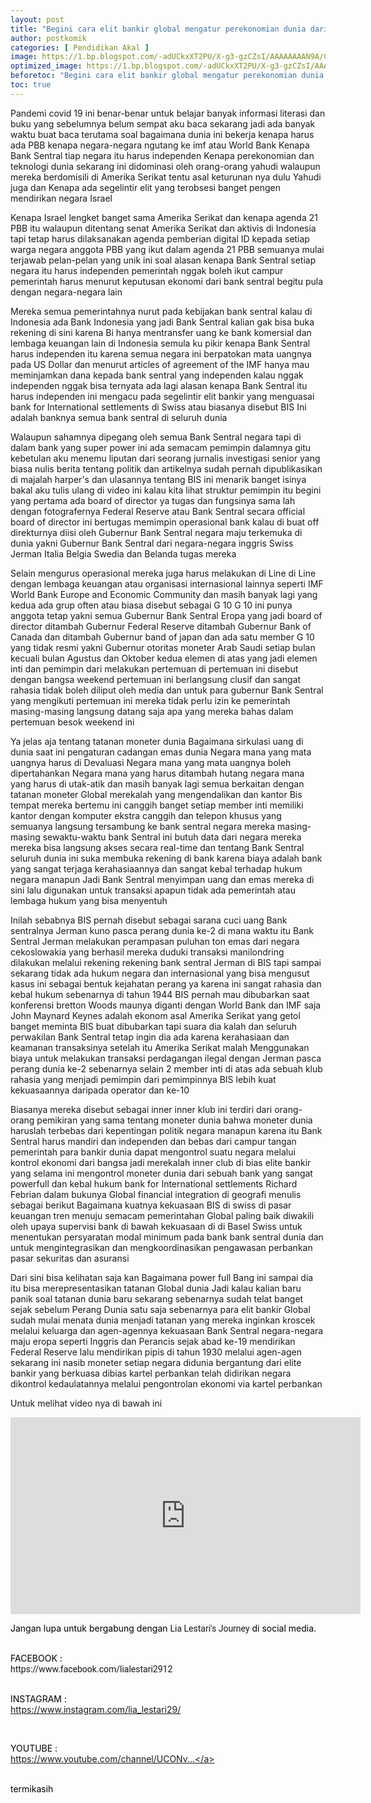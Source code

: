 ```yaml
---
layout: post
title: "Begini cara elit bankir global mengatur perekonomian dunia dari bank paling berkuasa di SWISS"
author: postkomik
categories: [ Pendidikan Akal ]
image: https://1.bp.blogspot.com/-adUCkxXT2PU/X-g3-gzCZsI/AAAAAAAAN9A/CxeSs4C5b3gZSQbPWCW4KX33uQN1akTZwCLcBGAsYHQ/s0/yt.png
optimized_image: https://1.bp.blogspot.com/-adUCkxXT2PU/X-g3-gzCZsI/AAAAAAAAN9A/CxeSs4C5b3gZSQbPWCW4KX33uQN1akTZwCLcBGAsYHQ/s0/yt.png
beforetoc: "Begini cara elit bankir global mengatur perekonomian dunia dari bank paling berkuasa di SWISS"
toc: true
---
```


Pandemi covid 19 ini benar-benar untuk belajar banyak informasi literasi dan buku yang sebelumnya belum sempat aku baca sekarang jadi ada banyak waktu buat baca terutama soal bagaimana dunia ini bekerja kenapa harus ada PBB kenapa negara-negara ngutang ke imf atau World Bank Kenapa Bank Sentral tiap negara itu harus independen Kenapa perekonomian dan teknologi dunia sekarang ini didominasi oleh orang-orang yahudi walaupun mereka berdomisili di Amerika Serikat tentu asal keturunan nya dulu Yahudi juga dan Kenapa ada segelintir elit yang terobsesi banget pengen mendirikan negara Israel 



Kenapa Israel lengket banget sama Amerika Serikat dan kenapa agenda 21 PBB itu walaupun ditentang senat Amerika Serikat dan aktivis di Indonesia tapi tetap harus dilaksanakan agenda pemberian digital ID kepada setiap warga negara anggota PBB yang ikut dalam agenda 21 PBB semuanya mulai terjawab pelan-pelan yang unik ini soal alasan kenapa Bank Sentral setiap negara itu harus independen pemerintah nggak boleh ikut campur pemerintah harus menurut keputusan ekonomi dari bank sentral begitu pula dengan negara-negara lain



Mereka semua pemerintahnya nurut pada kebijakan bank sentral kalau di Indonesia ada Bank Indonesia yang jadi Bank Sentral kalian gak bisa buka rekening di sini karena Bi hanya mentransfer uang ke bank komersial dan lembaga keuangan lain di Indonesia semula ku pikir kenapa Bank Sentral harus independen itu karena semua negara ini berpatokan mata uangnya pada US Dollar dan menurut articles of agreement of the IMF hanya mau meminjamkan dana kepada bank sentral yang independen kalau nggak independen nggak bisa ternyata ada lagi alasan kenapa Bank Sentral itu harus independen ini mengacu pada segelintir elit bankir yang menguasai bank for International settlements di Swiss atau biasanya disebut BIS Ini adalah banknya semua bank sentral di seluruh dunia 



Walaupun sahamnya dipegang oleh semua Bank Sentral negara tapi di dalam bank yang super power ini ada semacam pemimpin dalamnya gitu kebetulan aku menemu liputan dari seorang jurnalis investigasi senior yang biasa nulis berita tentang politik dan artikelnya sudah pernah dipublikasikan di majalah harper's dan ulasannya tentang BIS ini menarik banget isinya bakal aku tulis ulang di video ini kalau kita lihat struktur pemimpin itu begini yang pertama ada board of director ya tugas dan fungsinya sama lah dengan fotografernya Federal Reserve atau Bank Sentral secara official board of director ini bertugas memimpin operasional bank kalau di buat off direkturnya diisi oleh Gubernur Bank Sentral negara maju terkemuka di dunia yakni Gubernur Bank Sentral dari negara-negara inggris Swiss Jerman Italia Belgia Swedia dan Belanda tugas mereka



Selain mengurus operasional mereka juga harus melakukan di Line di Line dengan lembaga keuangan atau organisasi internasional lainnya seperti IMF World Bank Europe and Economic Community dan masih banyak lagi yang kedua ada grup often atau biasa disebut sebagai G 10 G 10 ini punya anggota tetap yakni semua Gubernur Bank Sentral Eropa yang jadi board of director ditambah Gubernur Federal Reserve ditambah Gubernur Bank of Canada dan ditambah Gubernur band of japan dan ada satu member G 10 yang tidak resmi yakni Gubernur otoritas moneter Arab Saudi setiap bulan kecuali bulan Agustus dan Oktober kedua elemen di atas yang jadi elemen inti dan pemimpin dari melakukan pertemuan di pertemuan ini disebut dengan bangsa weekend pertemuan ini berlangsung clusif dan sangat rahasia tidak boleh diliput oleh media dan untuk para gubernur Bank Sentral yang mengikuti pertemuan ini mereka tidak perlu izin ke pemerintah masing-masing langsung datang saja apa yang mereka bahas dalam pertemuan besok weekend ini



 Ya jelas aja tentang tatanan moneter dunia Bagaimana sirkulasi uang di dunia saat ini pengaturan cadangan emas dunia Negara mana yang mata uangnya harus di Devaluasi Negara mana yang mata uangnya boleh dipertahankan Negara mana yang harus ditambah hutang negara mana yang harus di utak-atik dan masih banyak lagi semua berkaitan dengan tatanan moneter Global merekalah yang mengendalikan dan kantor Bis tempat mereka bertemu ini canggih banget setiap member inti memiliki kantor dengan komputer ekstra canggih dan telepon khusus yang semuanya langsung tersambung ke bank sentral negara mereka masing-masing sewaktu-waktu bank Sentral ini butuh data dari negara mereka mereka bisa langsung akses secara real-time dan tentang Bank Sentral seluruh dunia ini suka membuka rekening di bank karena biaya adalah bank yang sangat terjaga kerahasiaannya dan sangat kebal terhadap hukum negara manapun Jadi Bank Sentral menyimpan uang dan emas mereka di sini lalu digunakan untuk transaksi apapun tidak ada pemerintah atau lembaga hukum yang bisa menyentuh 



Inilah sebabnya BIS pernah disebut sebagai sarana cuci uang Bank sentralnya Jerman kuno pasca perang dunia ke-2 di mana waktu itu Bank Sentral Jerman melakukan perampasan puluhan ton emas dari negara cekoslowakia yang berhasil mereka duduki transaksi manilondring dilakukan melalui rekening rekening bank sentral Jerman di BIS tapi sampai sekarang tidak ada hukum negara dan internasional yang bisa mengusut kasus ini sebagai bentuk kejahatan perang ya karena ini sangat rahasia dan kebal hukum sebenarnya di tahun 1944 BIS pernah mau dibubarkan saat konferensi bretton Woods maunya diganti dengan World Bank dan IMF saja John Maynard Keynes adalah ekonom asal Amerika Serikat yang getol banget meminta BIS buat dibubarkan tapi suara dia kalah dan seluruh perwakilan Bank Sentral tetap ingin dia ada karena kerahasiaan dan keamanan transaksinya setelah itu Amerika Serikat malah Menggunakan biaya untuk melakukan transaksi perdagangan ilegal dengan Jerman pasca perang dunia ke-2 sebenarnya selain 2 member inti di atas ada sebuah klub rahasia yang menjadi pemimpin dari pemimpinnya BIS lebih kuat kekuasaannya daripada operator dan ke-10



Biasanya mereka disebut sebagai inner inner klub ini terdiri dari orang-orang pemikiran yang sama tentang moneter dunia bahwa moneter dunia haruslah terbebas dari kepentingan politik negara manapun karena itu Bank Sentral harus mandiri dan independen dan bebas dari campur tangan pemerintah para bankir dunia dapat mengontrol suatu negara melalui kontrol ekonomi dari bangsa jadi merekalah inner club di bias elite bankir yang selama ini mengontrol moneter dunia dari sebuah bank yang sangat powerfull dan kebal hukum bank for International settlements Richard Febrian dalam bukunya Global financial integration di geografi menulis sebagai berikut Bagaimana kuatnya kekuasaan BIS di swiss di pasar keuangan tren menuju semacam pemerintahan Global paling baik diwakili oleh upaya supervisi bank di bawah kekuasaan di di Basel Swiss untuk menentukan persyaratan modal minimum pada bank bank sentral dunia dan untuk mengintegrasikan dan mengkoordinasikan pengawasan perbankan pasar sekuritas dan asuransi 



Dari sini bisa kelihatan saja kan Bagaimana power full Bang ini sampai dia itu bisa merepresentasikan tatanan Global dunia Jadi kalau kalian baru panik soal tatanan dunia baru sekarang sebenarnya sudah telat banget sejak sebelum Perang Dunia satu saja sebenarnya para elit bankir Global sudah mulai menata dunia menjadi tatanan yang mereka inginkan kroscek melalui keluarga dan agen-agennya kekuasaan Bank Sentral negara-negara maju eropa seperti Inggris dan Perancis sejak abad ke-19 mendirikan Federal Reserve lalu mendirikan pipis di tahun 1930 melalui agen-agen sekarang ini nasib moneter setiap negara didunia bergantung dari elite bankir yang berkuasa dibias kartel perbankan telah didirikan negara dikontrol kedaulatannya melalui pengontrolan ekonomi via kartel perbankan

Untuk melihat video nya di bawah ini


<iframe allow="accelerometer; autoplay; clipboard-write; encrypted-media; gyroscope; picture-in-picture" allowfullscreen="" frameborder="0" height="315" src="https://www.youtube.com/embed/OQtO6BuE-RA" width="560"></iframe>


<br />
<p><span face="Roboto, Arial, sans-serif" style="background-color: #f9f9f9; color: #030303; font-size: 14px; white-space: pre-wrap;">Jangan lupa untuk bergabung dengan </span><a class="yt-simple-endpoint style-scope yt-formatted-string" dir="auto" href="https://www.youtube.com/channel/UCONvKqeSMEzE2iIVXv4URwA" spellcheck="false" style="background-color: #f9f9f9; cursor: pointer; display: var(--yt-endpoint-display, inline-block); font-family: Roboto, Arial, sans-serif; font-size: 14px; text-decoration: var(--yt-endpoint-text-decoration, none);">Lia Lestari's Journey</a><span face="Roboto, Arial, sans-serif" style="background-color: #f9f9f9; color: #030303; font-size: 14px; white-space: pre-wrap;"> di social media.</span></p><span class="style-scope yt-formatted-string" dir="auto" face="Roboto, Arial, sans-serif" style="background: rgb(249, 249, 249); border: 0px; color: #030303; font-size: 14px; margin: 0px; padding: 0px; white-space: pre-wrap;">
FACEBOOK :
</span><a class="yt-simple-endpoint style-scope yt-formatted-string" dir="auto" href="https://www.youtube.com/redirect?v=OQtO6BuE-RA&amp;event=video_description&amp;redir_token=QUFFLUhqbGhCZUtieTJ3MFBMNlpZZ201cGt6LUY5SjFBd3xBQ3Jtc0tudzlUdzlOQnZVQnJkaUVpdmdIS1huLXJhMnRTd0xTa3VNeGJ5S3l1clR0eUwzNEROUlRCNjBOR0c5UlFsTlVqdXFXby1HVGlJaWNRNUxlaWgwZnZYQzlial9KbUo1ZFlMTUxJaFZtUmpRLUN0WHZ0dw%3D%3D&amp;q=https%3A%2F%2Fwww.facebook.com%2Flialestari2912" rel="nofollow" spellcheck="false" style="background-color: #f9f9f9; cursor: pointer; display: var(--yt-endpoint-display, inline-block); font-family: Roboto, Arial, sans-serif; font-size: 14px; text-decoration: var(--yt-endpoint-text-regular-decoration, none); white-space: pre-wrap;" target="_blank">https://www.facebook.com/lialestari2912</a><span class="style-scope yt-formatted-string" dir="auto" face="Roboto, Arial, sans-serif" style="background: rgb(249, 249, 249); border: 0px; color: #030303; font-size: 14px; margin: 0px; padding: 0px; white-space: pre-wrap;">

INSTAGRAM :
</span><a class="yt-simple-endpoint style-scope yt-formatted-string" dir="auto" href="https://www.youtube.com/redirect?v=OQtO6BuE-RA&amp;event=video_description&amp;redir_token=QUFFLUhqbWdLU2xaRnIwWUFqcm8wLUdNbncwTnJaMWhzQXxBQ3Jtc0trWFprNFVtTnY3Y2gwa1p6Y2dweU5hUnBSM2tWZEZBRzRrYm5UVHFES1dvRVpaQnZLVXJjNndDamxmelo4VHVITUFMUFVvdGREdjRKVFBGZGtmQmlieVY1UlFCbEtpR1JKeUtMZmVMVnBuaS1LSTdkRQ%3D%3D&amp;q=https%3A%2F%2Fwww.instagram.com%2Flia_lestari29%2F" rel="nofollow" spellcheck="false" style="background-color: #f9f9f9; cursor: pointer; display: var(--yt-endpoint-display, inline-block); font-family: Roboto, Arial, sans-serif; font-size: 14px; text-decoration: var(--yt-endpoint-text-regular-decoration, none); white-space: pre-wrap;" target="_blank">https://www.instagram.com/lia_lestari29/</a><span class="style-scope yt-formatted-string" dir="auto" face="Roboto, Arial, sans-serif" style="background: rgb(249, 249, 249); border: 0px; color: #030303; font-size: 14px; margin: 0px; padding: 0px; white-space: pre-wrap;">

YOUTUBE :
</span><a class="yt-simple-endpoint style-scope yt-formatted-string" dir="auto" href="https://www.youtube.com/channel/UCONvKqeSMEzE2iIVXv4URwA?view_as=subscriber" rel="nofollow" spellcheck="false" style="background-color: #f9f9f9; cursor: pointer; display: var(--yt-endpoint-display, inline-block); font-family: Roboto, Arial, sans-serif; font-size: 14px; text-decoration: var(--yt-endpoint-text-regular-decoration, none); white-space: pre-wrap;">https://www.youtube.com/channel/UCONv...</a>
<br /><p>termikasih</p>
